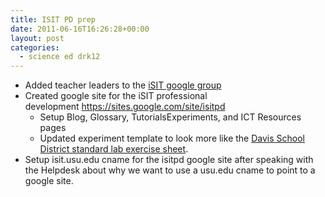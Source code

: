 ```yaml
---
title: ISIT PD prep
date: 2011-06-16T16:26:28+00:00
layout: post
categories:
  - science ed drk12
---
```

  * Added teacher leaders to the [iSIT google group](https://groups.google.com/forum/?hl=en#!forum/isitpd)
  * Created google site for the iSIT professional development <https://sites.google.com/site/isitpd>
      * Setup Blog, Glossary, TutorialsExperiments, and ICT Resources pages
      * Updated experiment template to look more like the [Davis School District standard lab exercise sheet]({{site.image_path}}wp-content/uploads/2011/06/DavisDistrictLabSheet.doc).
  * Setup isit.usu.edu cname for the isitpd google site after speaking with the Helpdesk about why we want to use a usu.edu cname to point to a google site.

